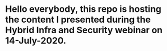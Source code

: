 # Hello everybody, this repo is hosting the content I presented during the Hybrid Infra and Security webinar on 14-July-2020.
